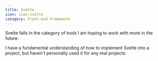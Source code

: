 ```yaml
---
title: Svelte
icon: icon-svelte
category: Front-end Framework
---
```

Svelte falls in the category of tools I am hoping to work with more in the future. 

I have a fundamental understanding of how to implement Svelte into a project, but haven't personally used it for any real projects.